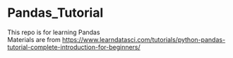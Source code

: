 # Pandas_Tutorial

This repo is for learning Pandas<br>
Materials are from https://www.learndatasci.com/tutorials/python-pandas-tutorial-complete-introduction-for-beginners/
